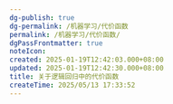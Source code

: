 ```yaml
---
dg-publish: true
dg-permalink: /机器学习/代价函数
permalink: /机器学习/代价函数/
dgPassFrontmatter: true
noteIcon:
created: 2025-01-19T12:42:03.000+08:00
updated: 2025-01-19T12:42:30.000+08:00
title: 关于逻辑回归中的代价函数
createTime: 2025/05/13 17:33:52
---
```


